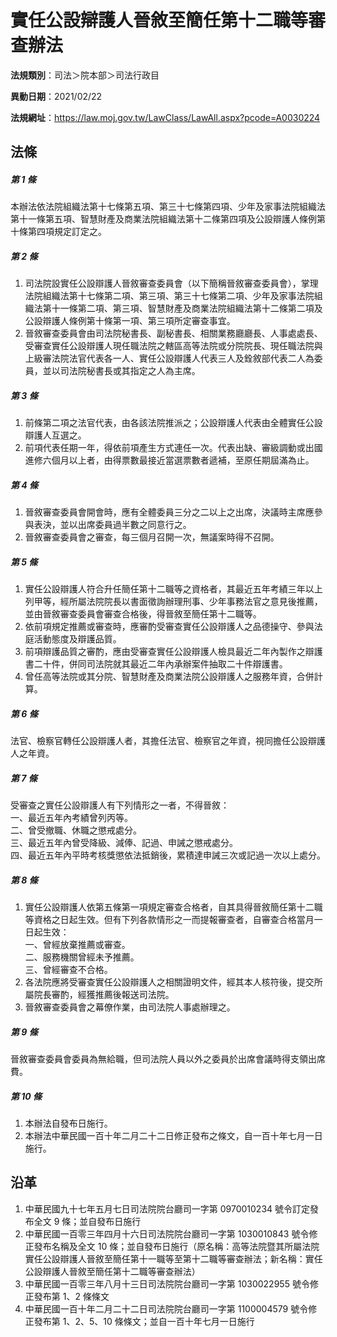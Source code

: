 # 實任公設辯護人晉敘至簡任第十二職等審查辦法



**法規類別**：司法＞院本部＞司法行政目

**異動日期**：2021/02/22  

**法規網址**：https://law.moj.gov.tw/LawClass/LawAll.aspx?pcode=A0030224



## 法條
##### 第 1 條
本辦法依法院組織法第十七條第五項、第三十七條第四項、少年及家事法院組織法第十一條第五項、智慧財產及商業法院組織法第十二條第四項及公設辯護人條例第十條第四項規定訂定之。

##### 第 2 條
1. 司法院設實任公設辯護人晉敘審查委員會（以下簡稱晉敘審查委員會），掌理法院組織法第十七條第二項、第三項、第三十七條第二項、少年及家事法院組織法第十一條第二項、第三項、智慧財產及商業法院組織法第十二條第二項及公設辯護人條例第十條第一項、第三項所定審查事宜。
1. 晉敘審查委員會由司法院秘書長、副秘書長、相關業務廳廳長、人事處處長、受審查實任公設辯護人現任職法院之轄區高等法院或分院院長、現任職法院與上級審法院法官代表各一人、實任公設辯護人代表三人及銓敘部代表二人為委員，並以司法院秘書長或其指定之人為主席。

##### 第 3 條
1. 前條第二項之法官代表，由各該法院推派之；公設辯護人代表由全體實任公設辯護人互選之。
1. 前項代表任期一年，得依前項產生方式連任一次。代表出缺、審級調動或出國進修六個月以上者，由得票數最接近當選票數者遞補，至原任期屆滿為止。

##### 第 4 條
1. 晉敘審查委員會開會時，應有全體委員三分之二以上之出席，決議時主席應參與表決，並以出席委員過半數之同意行之。
1. 晉敘審查委員會之審查，每三個月召開一次，無議案時得不召開。

##### 第 5 條
1. 實任公設辯護人符合升任簡任第十二職等之資格者，其最近五年考績三年以上列甲等，經所屬法院院長以書面徵詢辦理刑事、少年事務法官之意見後推薦，並由晉敘審查委員會審查合格後，得晉敘至簡任第十二職等。
1. 依前項規定推薦或審查時，應審酌受審查實任公設辯護人之品德操守、參與法庭活動態度及辯護品質。
1. 前項辯護品質之審酌，應由受審查實任公設辯護人檢具最近二年內製作之辯護書二十件，併同司法院就其最近二年內承辦案件抽取二十件辯護書。
1. 曾任高等法院或其分院、智慧財產及商業法院公設辯護人之服務年資，合併計算。

##### 第 6 條
法官、檢察官轉任公設辯護人者，其擔任法官、檢察官之年資，視同擔任公設辯護人之年資。

##### 第 7 條
受審查之實任公設辯護人有下列情形之一者，不得晉敘：  
一、最近五年內考績曾列丙等。  
二、曾受撤職、休職之懲戒處分。  
三、最近五年內曾受降級、減俸、記過、申誡之懲戒處分。  
四、最近五年內平時考核獎懲依法抵銷後，累積達申誡三次或記過一次以上處分。

##### 第 8 條
1. 實任公設辯護人依第五條第一項規定審查合格者，自其具得晉敘簡任第十二職等資格之日起生效。但有下列各款情形之一而提報審查者，自審查合格當月一日起生效：  
一、曾經放棄推薦或審查。  
二、服務機關曾經未予推薦。  
三、曾經審查不合格。
1. 各法院應將受審查實任公設辯護人之相關證明文件，經其本人核符後，提交所屬院長審酌，經獲推薦後報送司法院。
1. 晉敘審查委員會之幕僚作業，由司法院人事處辦理之。

##### 第 9 條
晉敘審查委員會委員為無給職，但司法院人員以外之委員於出席會議時得支領出席費。

##### 第 10 條
1. 本辦法自發布日施行。
1. 本辦法中華民國一百十年二月二十二日修正發布之條文，自一百十年七月一日施行。

## 沿革
1. 中華民國九十七年五月七日司法院院台廳司一字第 0970010234 號令訂定發布全文 9  條；並自發布日施行
1. 中華民國一百零三年四月十六日司法院院台廳司一字第 1030010843 號令修正發布名稱及全文 10 條；並自發布日施行（原名稱：高等法院暨其所屬法院實任公設辯護人晉敘至簡任第十一職等至第十二職等審查辦法；新名稱：實任公設辯護人晉敘至簡任第十二職等審查辦法）
1. 中華民國一百零三年八月十三日司法院院台廳司一字第 1030022955 號令修正發布第 1、2 條條文
1. 中華民國一百十年二月二十二日司法院院台廳司一字第 1100004579 號令修正發布第 1、2、5、10  條條文；並自一百十年七月一日施行
